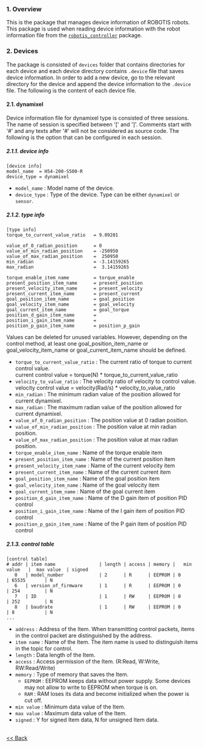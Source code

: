 ### 1. Overview
This is the package that manages device information of ROBOTIS robots. This package is used when reading device information with the robot information file from the [`robotis_controller`] package.

### 2. Devices

The package is consisted of `devices` folder that contains directories for each device and each device directory contains `.device` file that saves device information. In order to add a new device, go to the relevant directory for the device and append the device information to the `.device` file. The following is the content of each device file.

#### 2.1. dynamixel
Device information file for dynamixel type is consisted of three sessions. The name of session is specified between '[' and ']'.
Comments start with '#' and any texts after '#' will not be considered as source code.
The following is the option that can be configured in each session.

##### 2.1.1. device info
```
[device info]
model_name  = H54-200-S500-R
device_type = dynamixel
```
- `model_name` : Model name of the device.
- `device_type` : Type of the device. Type can be either `dynamixel` or `sensor`.

##### 2.1.2. type info
```
[type info]
torque_to_current_value_ratio   = 9.09201

value_of_0_radian_position      = 0
value_of_min_radian_position    = -250950
value_of_max_radian_position    =  250950
min_radian                      = -3.14159265
max_radian                      =  3.14159265

torque_enable_item_name         = torque_enable
present_position_item_name      = present_position
present_velocity_item_name      = present_velocity
present_current_item_name       = present_current
goal_position_item_name         = goal_position
goal_velocity_item_name         = goal_velocity
goal_current_item_name          = goal_torque
position_d_gain_item_name       =
position_i_gain_item_name       =
position_p_gain_item_name       = position_p_gain
```

Values can be deleted for unused variables. However, depending on the control method, at least one goal_position_item_name or goal_velocity_item_name or goal_current_item_name should be defined.

- `torque_to_current_value_ratio` : The current ratio of torque to current control value.  
    current control value = torque(N) * torque_to_current_value_ratio
- `velocity_to_value_ratio` : The velocity ratio of velocity to control value.  
    velocity control value = velocity(Rad/s) * velocity_to_value_ratio
- `min_radian` : The minimum radian value of the position allowed for current dynamixel.
- `max_radian` : The maximum radian value of the position allowed for current dynamixel.
- `value_of_0_radian_position` : The position value at 0 radian position.
- `value_of_min_radian_position` : The position value at min radian position.
- `value_of_max_radian_position` : The position value at max radian position.
- `torque_enable_item_name` : Name of the torque enable item
- `present_position_item_name` : Name of the current position item
- `present_velocity_item_name` : Name of the current velocity item
- `present_current_item_name` : Name of the current current item
- `goal_position_item_name` : Name of the goal position item
- `goal_velocity_item_name` : Name of the goal velocity item
- `goal_current_item_name` : Name of the goal current item
- `position_d_gain_item_name` : Name of the D gain item of position PID control
- `position_i_gain_item_name` : Name of the I gain item of position PID control
- `position_p_gain_item_name` : Name of the P gain item of position PID control

##### 2.1.3. control table
```
[control table]
# addr | item name                | length | access | memory |   min value   |  max value  | signed
   0   | model_number             | 2      | R      | EEPROM | 0             | 65535       | N
   6   | version_of_firmware      | 1      | R      | EEPROM | 0             | 254         | N
   7   | ID                       | 1      | RW     | EEPROM | 0             | 252         | N
   8   | baudrate                 | 1      | RW     | EEPROM | 0             | 8           | N
...
```
- `address` : Address of the Item. When transmitting control packets, items in the control packet are distinguished by the address.
- `item name` : Name of the Item. The item name is used to distinguish items in the topic for control.
- `length` : Data length of the Item.
- `access` : Access permission of the Item. (R:Read, W:Write, RW:Read/Write)
- `memory` : Type of memory that saves the Item.
    - `EEPROM` : EEPROM keeps data without power supply. Some devices may not allow to write to EEPROM when torque is on.
    - `RAM` : RAM loses its data and become initialized when the power is cut off.
- `min value` : Minimum data value of the Item.
- `max value` : Maximum data value of the Item.
- `signed` : Y for signed Item data, N for unsigned Item data.


<br>[&lt;&lt; Back](ROBOTIS_Framework.md)

[`robotis_controller`]:robotis_controller.md
